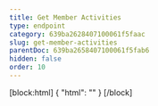 ```yaml
---
title: Get Member Activities
type: endpoint
category: 639ba2628407100061f5faac
slug: get-member-activities
parentDoc: 639ba2658407100061f5fab6
hidden: false
order: 10
---
```

[block:html]
{
  "html": "<style>\n.LanguagePicker-divider { \n  display: none; }\n  \n[title=\"Toggle library\"] { \n  display: none; }\n</style>"
}
[/block]